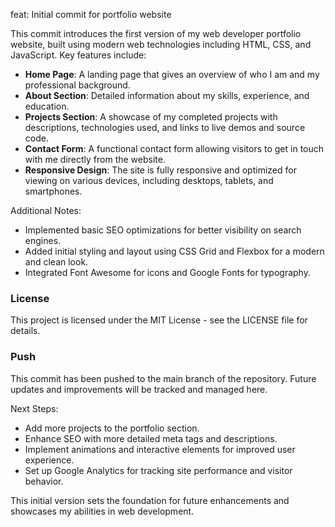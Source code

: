 feat: Initial commit for portfolio website

This commit introduces the first version of my web developer portfolio website, built using modern web technologies including HTML, CSS, and JavaScript. Key features include:

- **Home Page**: A landing page that gives an overview of who I am and my professional background.
- **About Section**: Detailed information about my skills, experience, and education.
- **Projects Section**: A showcase of my completed projects with descriptions, technologies used, and links to live demos and source code.
- **Contact Form**: A functional contact form allowing visitors to get in touch with me directly from the website.
- **Responsive Design**: The site is fully responsive and optimized for viewing on various devices, including desktops, tablets, and smartphones.

Additional Notes:
- Implemented basic SEO optimizations for better visibility on search engines.
- Added initial styling and layout using CSS Grid and Flexbox for a modern and clean look.
- Integrated Font Awesome for icons and Google Fonts for typography.

### License
This project is licensed under the MIT License - see the LICENSE file for details.

### Push
This commit has been pushed to the main branch of the repository. Future updates and improvements will be tracked and managed here.

Next Steps:
- Add more projects to the portfolio section.
- Enhance SEO with more detailed meta tags and descriptions.
- Implement animations and interactive elements for improved user experience.
- Set up Google Analytics for tracking site performance and visitor behavior.

This initial version sets the foundation for future enhancements and showcases my abilities in web development.
